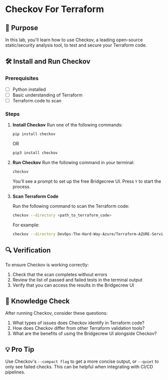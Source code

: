 
# Checkov For Terraform

## 🎯 Purpose
In this lab, you'll learn how to use Checkov, a leading open-source static/security analysis tool, to test and secure your Terraform code.

## 🛠️ Install and Run Checkov

### Prerequisites
- [ ] Python installed
- [ ] Basic understanding of Terraform
- [ ] Terraform code to scan

### Steps

1. **Install Checkov**
   Run one of the following commands:
   ```bash
   pip install checkov
   ```

    OR
    
    ```bash
    pip3 install checkov
    ```

2. **Run Checkov**
    Run the following command in your terminal:
    ```bash
    checkov
    ```
    You'll see a prompt to set up the free Bridgecrew UI. Press `Y` to start the process.

3. **Scan Terraform Code**

    Run the following command to scan the Terraform code:
    ```bash
    checkov --directory <path_to_terraform_code>
    ```

    For example:
    ```bash
    checkov --directory DevOps-The-Hard-Way-Azure/Terraform-AZURE-Services-Creation/1-acr
    ```

## 🔍 Verification

To ensure Checkov is working correctly:
1. Check that the scan completes without errors
2. Review the list of passed and failed tests in the terminal output
3. Verify that you can access the results in the Bridgecrew UI

## 🧠 Knowledge Check

After running Checkov, consider these questions:
1. What types of issues does Checkov identify in Terraform code?
2. How does Checkov differ from other Terraform validation tools?
3. What are the benefits of using the Bridgecrew UI alongside Checkov?

## 💡 Pro Tip

Use Checkov's `--compact flag` to get a more concise output, or `--quiet` to only see failed checks. This can be helpful when integrating with CI/CD pipelines.
